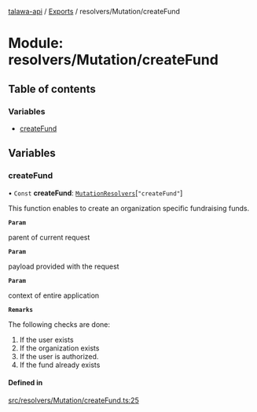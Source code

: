 [talawa-api](../README.md) / [Exports](../modules.md) / resolvers/Mutation/createFund

# Module: resolvers/Mutation/createFund

## Table of contents

### Variables

- [createFund](resolvers_Mutation_createFund.md#createfund)

## Variables

### createFund

• `Const` **createFund**: [`MutationResolvers`](types_generatedGraphQLTypes.md#mutationresolvers)[``"createFund"``]

This function enables to create an organization specific fundraising funds.

**`Param`**

parent of current request

**`Param`**

payload provided with the request

**`Param`**

context of entire application

**`Remarks`**

The following checks are done:
1. If the user exists
2. If the organization exists
3. If the user is authorized.
4. If the fund already exists

#### Defined in

[src/resolvers/Mutation/createFund.ts:25](https://github.com/PalisadoesFoundation/talawa-api/blob/e5f7a9d/src/resolvers/Mutation/createFund.ts#L25)
